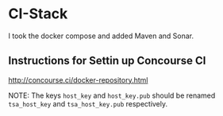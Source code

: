 # CI-Stack

I took the docker compose and added Maven and Sonar.


## Instructions for Settin up Concourse CI

http://concourse.ci/docker-repository.html

NOTE: The keys `host_key` and `host_key.pub` should be renamed `tsa_host_key` and `tsa_host_key.pub` respectively.


